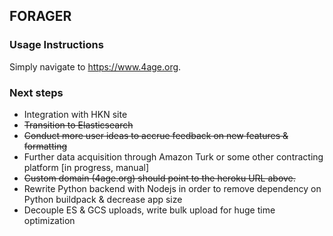 ## FORAGER

### Usage Instructions
Simply navigate to https://www.4age.org.

### Next steps
- Integration with HKN site
- ~~Transition to Elasticsearch~~
- ~~Conduct more user ideas to accrue feedback on new features & formatting~~
- Further data acquisition through Amazon Turk or some other contracting platform [in progress, manual]
- ~~Custom domain (4age.org) should point to the heroku URL above.~~
- Rewrite Python backend with Nodejs in order to remove dependency on Python buildpack & decrease app size
- Decouple ES & GCS uploads, write bulk upload for huge time optimization

